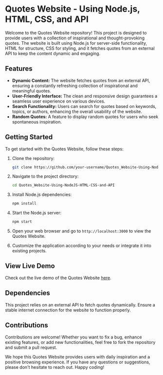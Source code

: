 # Quotes Website - Using Node.js, HTML, CSS, and API

Welcome to the Quotes Website repository! This project is designed to provide users with a collection of inspirational and thought-provoking quotes. The website is built using Node.js for server-side functionality, HTML for structure, CSS for styling, and it fetches quotes from an external API to keep the content dynamic and engaging.



## Features

- **Dynamic Content:** The website fetches quotes from an external API, ensuring a constantly refreshing collection of inspirational and meaningful quotes.
- **User-Friendly Interface:** The clean and responsive design guarantees a seamless user experience on various devices.
- **Search Functionality:** Users can search for quotes based on keywords, topics, or authors, enhancing the overall usability of the website.
- **Random Quotes:** A feature to display random quotes for users who seek spontaneous inspiration.

## Getting Started

To get started with the Quotes Website, follow these steps:

1. Clone the repository:

    ```bash
    git clone https://github.com/your-username/Quotes_Website-Using-NodeJS-HTML-CSS-and-API.git
    ```

2. Navigate to the project directory:

    ```bash
    cd Quotes_Website-Using-NodeJS-HTML-CSS-and-API
    ```

3. Install Node.js dependencies:

    ```bash
    npm install
    ```

4. Start the Node.js server:

    ```bash
    npm start
    ```

5. Open your web browser and go to `http://localhost:3000` to view the Quotes Website.

6. Customize the application according to your needs or integrate it into existing projects.

## View Live Demo

Check out the live demo of the Quotes Website [here](https://quotes-website-one.vercel.app/).

## Dependencies

This project relies on an external API to fetch quotes dynamically. Ensure a stable internet connection for the website to function properly.

## Contributions

Contributions are welcome! Whether you want to fix a bug, enhance existing features, or add new functionalities, feel free to fork the repository and submit a pull request.



We hope this Quotes Website provides users with daily inspiration and a positive browsing experience. If you have any questions or suggestions, please don't hesitate to reach out. Happy coding!
